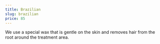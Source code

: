 ```yaml
---
title: Brazilian
slug: brazilian
price: 85
---
```


We use a special wax that is gentle on the skin and removes hair from the root around the treatment area.
